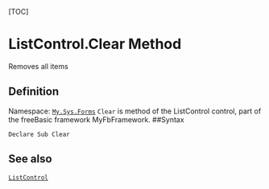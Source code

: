 [TOC]
# ListControl.Clear Method
Removes all items
## Definition
Namespace: [`My.Sys.Forms`](My.Sys.Forms.md)
`Clear` is method of the ListControl control, part of the freeBasic framework MyFbFramework.
##Syntax
```freeBasic
Declare Sub Clear
```

## See also
[`ListControl`](ListControl.md)
